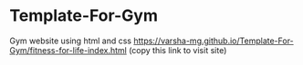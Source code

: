 # Template-For-Gym
Gym website using html and css
https://varsha-mg.github.io/Template-For-Gym/fitness-for-life-index.html   (copy this link to visit site)
